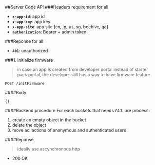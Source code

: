 ##Server Code API
###Headers requirement for all
 - **`x-app-id`**: app id
 - **`x-app-key`**: app key
 - **`x-app-site`**: app site [cn, jp, us, sg, beehive, qa]
 - **`authorization`**: Bearer + admin token

###Reponse for all
 - **`401`**: unauthorized

###1. Initialize firmware
> in case an app is created from developer portal instead of starter pack portal, the developer still has a way to have firmware feature

```
POST /initFirmware
```
####Body
```
{}
```

####Backend procedure
For each buckets that needs ACL pre process:

 1. create an empty object in the bucket
 2. delete the object
 3. move acl actions of anonymous and authenticated users

####Reponse
> Ideally use ascynchronous http

 - 200 OK
